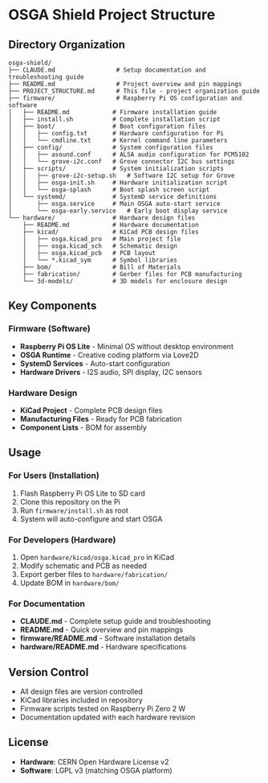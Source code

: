 # OSGA Shield Project Structure

## Directory Organization

```
osga-shield/
├── CLAUDE.md                 # Setup documentation and troubleshooting guide
├── README.md                 # Project overview and pin mappings
├── PROJECT_STRUCTURE.md      # This file - project organization guide
├── firmware/                 # Raspberry Pi OS configuration and software
│   ├── README.md            # Firmware installation guide
│   ├── install.sh           # Complete installation script
│   ├── boot/                # Boot configuration files
│   │   ├── config.txt       # Hardware configuration for Pi
│   │   └── cmdline.txt      # Kernel command line parameters
│   ├── config/              # System configuration files
│   │   ├── asound.conf      # ALSA audio configuration for PCM5102
│   │   └── grove-i2c.conf   # Grove connector I2C bus settings
│   ├── scripts/             # System initialization scripts
│   │   ├── grove-i2c-setup.sh   # Software I2C setup for Grove
│   │   ├── osga-init.sh     # Hardware initialization script
│   │   └── osga-splash      # Boot splash screen script
│   └── systemd/             # SystemD service definitions
│       ├── osga.service     # Main OSGA auto-start service
│       └── osga-early.service   # Early boot display service
└── hardware/                # Hardware design files
    ├── README.md            # Hardware documentation
    ├── kicad/               # KiCad PCB design files
    │   ├── osga.kicad_pro   # Main project file
    │   ├── osga.kicad_sch   # Schematic design
    │   ├── osga.kicad_pcb   # PCB layout
    │   └── *.kicad_sym      # Symbol libraries
    ├── bom/                 # Bill of Materials
    ├── fabrication/         # Gerber files for PCB manufacturing
    └── 3d-models/           # 3D models for enclosure design
```

## Key Components

### Firmware (Software)
- **Raspberry Pi OS Lite** - Minimal OS without desktop environment
- **OSGA Runtime** - Creative coding platform via Love2D
- **SystemD Services** - Auto-start configuration
- **Hardware Drivers** - I2S audio, SPI display, I2C sensors

### Hardware Design
- **KiCad Project** - Complete PCB design files
- **Manufacturing Files** - Ready for PCB fabrication
- **Component Lists** - BOM for assembly

## Usage

### For Users (Installation)
1. Flash Raspberry Pi OS Lite to SD card
2. Clone this repository on the Pi
3. Run `firmware/install.sh` as root
4. System will auto-configure and start OSGA

### For Developers (Hardware)
1. Open `hardware/kicad/osga.kicad_pro` in KiCad
2. Modify schematic and PCB as needed
3. Export gerber files to `hardware/fabrication/`
4. Update BOM in `hardware/bom/`

### For Documentation
- **CLAUDE.md** - Complete setup guide and troubleshooting
- **README.md** - Quick overview and pin mappings
- **firmware/README.md** - Software installation details
- **hardware/README.md** - Hardware specifications

## Version Control
- All design files are version controlled
- KiCad libraries included in repository
- Firmware scripts tested on Raspberry Pi Zero 2 W
- Documentation updated with each hardware revision

## License
- **Hardware**: CERN Open Hardware License v2
- **Software**: LGPL v3 (matching OSGA platform)